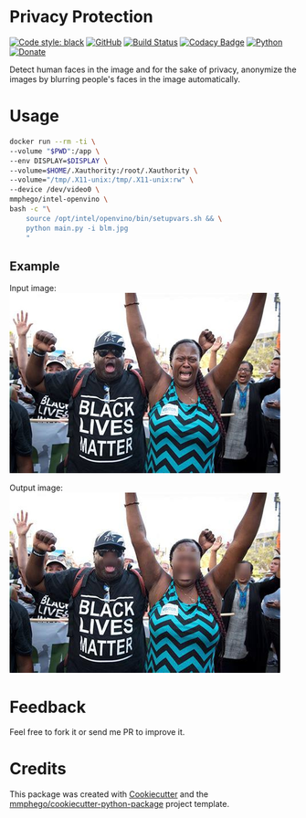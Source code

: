 # Privacy Protection

[![Code style: black](https://img.shields.io/badge/code%20style-black-000000.svg)](https://github.com/psf/black)
[![GitHub](https://img.shields.io/github/license/mmphego/privacy_protection.svg)](LICENSE)
[![Build Status](https://img.shields.io/travis/mmphego/privacy_protection.svg)](https://travis-ci.com/mmphego/privacy_protection)
[![Codacy Badge](https://api.codacy.com/project/badge/Grade/43713e0b78f547e8912ff05c9350cffb)](https://app.codacy.com/app/mmphego/privacy_protection?utm_source=github.com&utm_medium=referral&utm_content=mmphego/privacy_protection&utm_campaign=Badge_Grade_Dashboard)
[![Python](https://img.shields.io/badge/Python-3.6%2B-red.svg)](https://www.python.org/downloads/)
[![Donate](https://img.shields.io/badge/Donate-%24-green.svg)](https://paypal.me/mmphego)

Detect human faces in the image and for the sake of privacy, anonymize the images by blurring people's faces in the image automatically.

# Usage

```bash
docker run --rm -ti \
--volume "$PWD":/app \
--env DISPLAY=$DISPLAY \
--volume=$HOME/.Xauthority:/root/.Xauthority \
--volume="/tmp/.X11-unix:/tmp/.X11-unix:rw" \
--device /dev/video0 \
mmphego/intel-openvino \
bash -c "\
    source /opt/intel/openvino/bin/setupvars.sh && \
    python main.py -i blm.jpg
    "
```

## Example

Input image:
![](./blm.jpg)

Output image:
![](./Blurred_Faces.jpg)


# Feedback

Feel free to fork it or send me PR to improve it.

# Credits

This package was created with [Cookiecutter](https://github.com/audreyr/cookiecutter) and the [mmphego/cookiecutter-python-package](https://github.com/mmphego/cookiecutter-python-package) project template.
